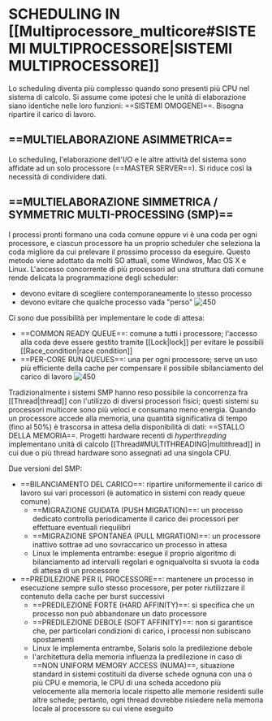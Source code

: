 # SCHEDULING IN [[Multiprocessore_multicore#SISTEMI MULTIPROCESSORE|SISTEMI MULTIPROCESSORE]]
Lo scheduling diventa più complesso quando sono presenti più CPU nel sistema di calcolo. Si assume come ipotesi che le unità di elaborazione siano identiche nelle loro funzioni: ==SISTEMI OMOGENEI==.
Bisogna ripartire il carico di lavoro.

## ==MULTIELABORAZIONE ASIMMETRICA==
Lo scheduling, l'elaborazione dell'I/O e le altre attività del sistema sono affidate ad un solo processore (==MASTER SERVER==). Si riduce così la necessità di condividere dati.

## ==MULTIELABORAZIONE SIMMETRICA / SYMMETRIC  MULTI-PROCESSING (SMP)==
I processi pronti formano una coda comune oppure vi è una coda per ogni processore, e ciascun processore ha un proprio scheduler che seleziona la coda migliore da cui prelevare il prossimo processo da eseguire. Questo metodo viene adottato da molti SO attuali, come Windwos, Mac OS X e Linux.
L'accesso concorrente di più processori ad una struttura dati comune rende delicata la programmazione degli scheduler:
- devono evitare di scegliere contemporaneamente lo stesso processo
- devono evitare che qualche processo vada "perso"
![450](smp.png)

Ci sono due possibilità per implementare le code di attesa:
- ==COMMON READY QUEUE==: comune a tutti i processore; l'accesso alla coda deve essere gestito tramite [[Lock|lock]] per evitare le possibili [[Race_condition|race condition]]
- ==PER-CORE RUN QUEUES==: una per ogni processore; serve un uso più efficiente della cache per compensare il possibile sbilanciamento del carico di lavoro
![450](smp_code.png)

Tradizionalmente i sistemi SMP hanno reso possibile la concorrenza fra [[Thread|thread]] con l'utilizzo di diversi processori fisici; questi sistemi su processori multicore sono più veloci e consumano meno energia.
Quando un processore accede alla memoria, una quantità significativa di tempo (fino al 50%) è trascorsa in attesa della disponibilità di dati: ==STALLO DELLA MEMORIA==. Progetti hardware recenti di _hyperthreading_ implementano unità di calcolo [[Thread#MULTITHREADING|multithread]] in cui due o più thread hardware sono assegnati ad una singola CPU.

Due versioni del SMP:
- ==BILANCIAMENTO DEL CARICO==: ripartire uniformemente il carico di lavoro sui vari processori (è automatico in sistemi con ready queue comune)
	- ==MIGRAZIONE GUIDATA (PUSH MIGRATION)==: un processo dedicato controlla periodicamente il carico dei processori per effettuare eventuali riequilibri
	- ==MIGRAZIONE SPONTANEA (PULL MIGRATION)==: un processore inattivo sottrae ad uno sovraccarico un processo in attesa
	- Linux le implementa entrambe: esegue il proprio algoritmo di bilanciamento ad intervalli regolari e ogniqualvolta si svuota la coda di attesa di un processore
- ==PREDILEZIONE PER IL PROCESSORE==: mantenere un processo in esecuzione sempre sullo stesso processore, per poter riutilizzare il contenuto della cache per burst successivi
	- ==PREDILEZIONE FORTE (HARD AFFINITY)==: si specifica che un processo non può abbandonare un dato processore
	- ==PREDILEZIONE DEBOLE (SOFT AFFINITY)==: non si garantisce che, per particolari condizioni di carico, i processi non subiscano spostamenti
	- Linux le implementa entrambe, Solaris solo la predilezione debole
	- l'architettura della memoria influenza la predilezione
		in caso di ==NON UNIFORM MEMORY ACCESS (NUMA)==, situazione standard in sistemi costituiti da diverse schede ognuna con una o più CPU e memoria, le CPU di una scheda accedono più velocemente alla memoria locale rispetto alle memorie residenti sulle altre schede; pertanto, ogni thread dovrebbe risiedere nella memoria locale al processore su cui viene eseguito